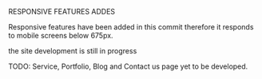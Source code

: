 RESPONSIVE FEATURES ADDES

Responsive features have been added in this commit therefore it responds to mobile screens below 675px.

the site development is still in progress

TODO:
Service, Portfolio, Blog and Contact us page yet to be developed.